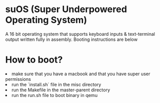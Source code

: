 # suOS (Super Underpowered Operating System)
A 16 bit operating system that supports keyboard inputs & text-terminal output written fully in assembly.
Booting instructions are below

# How to boot?
<li>make sure that you have a macbook and that you have super user permissions</li>
<li>run the `install.sh` file in the misc directory</li>
<li>run the Makefile in the master-parent directory</li>
<li>run the run.sh file to boot binary in qemu</li>
